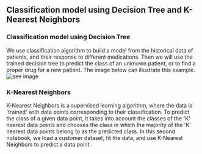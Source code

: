 ## Classification model using Decision Tree and K-Nearest Neighbors 

### Classification model using Decision Tree
We use classification algorithm to build a model from the historical data of patients, and their response to different medications. Then we will use the trained decision tree to predict the class of an unknown patient, or to find a proper drug for a new patient. The image below can illustrate this example.
![see image](https://github.com/fahadmhd/Classification-model-using-Decision-Tree-and-K-Nearest-Neighbors/blob/main/tree.png?raw=true)


### K-Nearest Neighbors
K-Nearest Neighbors is a supervised learning algorithm, where the data is 'trained' with data points corresponding to their classification. To predict the class of a given data point, it takes into account the classes of the 'K' nearest data points and chooses the class in which the majority of the 'K' nearest data points belong to as the predicted class.
In this second notebook, we load a customer dataset, fit the data, and use K-Nearest Neighbors to predict a data point.
